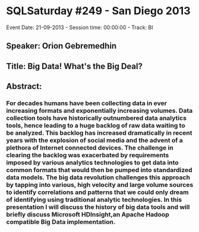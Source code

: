 # SQLSaturday #249 - San Diego 2013
Event Date: 21-09-2013 - Session time: 00:00:00 - Track: BI
## Speaker: Orion Gebremedhin
## Title: Big Data! What's the Big Deal?
## Abstract:
### For decades humans have been collecting data in ever increasing formats and exponentially increasing volumes. Data collection tools have historically outnumbered data analytics tools, hence leading to a huge backlog of raw data waiting to be analyzed. This backlog has increased dramatically in recent years with the explosion of social media and the advent of a plethora of Internet connected devices. The challenge in clearing the backlog was exacerbated by requirements imposed by various analytics technologies to get data into common formats that would then be pumped into standardized data models.  The big data revolution challenges this approach by tapping into various, high velocity and large volume sources to identify correlations and patterns that we could only dream of identifying using traditional analytic technologies. In this presentation I will discuss the history of big data tools and will briefly discuss Microsoft HDInsight,an Apache Hadoop compatible Big Data implementation.

